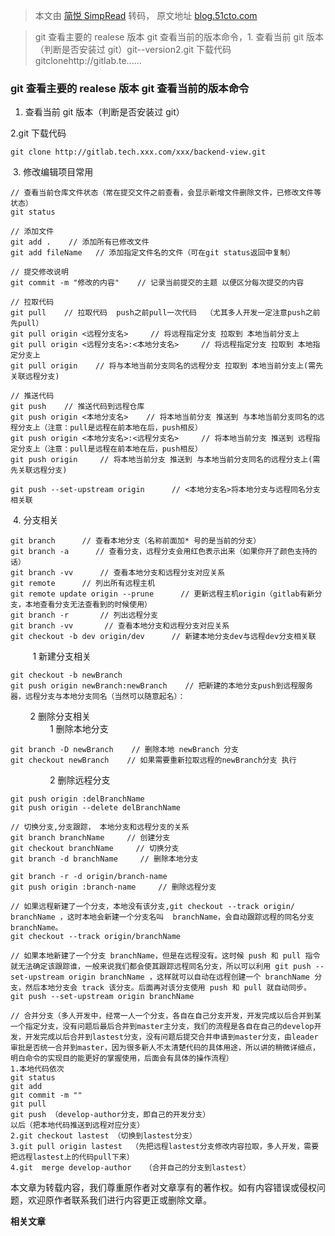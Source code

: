 > 本文由 [简悦 SimpRead](http://ksria.com/simpread/) 转码， 原文地址 [blog.51cto.com](https://blog.51cto.com/u_12227/10326827)

> git 查看主要的 realese 版本 git 查看当前的版本命令，1. 查看当前 git 版本（判断是否安装过 git）git--version2.git 下载代码 gitclonehttp://gitlab.te......

### git 查看主要的 realese 版本 git 查看当前的版本命令

1. 查看当前 git 版本（判断是否安装过 git）

2.git 下载代码

```
git clone http://gitlab.tech.xxx.com/xxx/backend-view.git

```

 3. 修改编辑项目常用

```
// 查看当前仓库文件状态（常在提交文件之前查看，会显示新增文件删除文件，已修改文件等状态）
git status

// 添加文件
git add .    // 添加所有已修改文件
git add fileName   // 添加指定文件名的文件（可在git status返回中复制）

// 提交修改说明
git commit -m "修改的内容"    // 记录当前提交的主题 以便区分每次提交的内容

// 拉取代码
git pull    // 拉取代码  push之前pull一次代码  （尤其多人开发一定注意push之前先pull）
git pull origin <远程分支名>     // 将远程指定分支 拉取到 本地当前分支上
git pull origin <远程分支名>:<本地分支名>     // 将远程指定分支 拉取到 本地指定分支上
git pull origin    // 将与本地当前分支同名的远程分支 拉取到 本地当前分支上(需先关联远程分支)

// 推送代码
git push    // 推送代码到远程仓库
git push origin <本地分支名>    // 将本地当前分支 推送到 与本地当前分支同名的远程分支上（注意：pull是远程在前本地在后，push相反）
git push origin <本地分支名>:<远程分支名>     // 将本地当前分支 推送到 远程指定分支上（注意：pull是远程在前本地在后，push相反）
git push origin     // 将本地当前分支 推送到 与本地当前分支同名的远程分支上(需先关联远程分支)

git push --set-upstream origin      // <本地分支名>将本地分支与远程同名分支相关联

```

 4. 分支相关

```
git branch      // 查看本地分支（名称前面加* 号的是当前的分支）
git branch -a      // 查看分支，远程分支会用红色表示出来（如果你开了颜色支持的话）
git branch -vv      // 查看本地分支和远程分支对应关系
git remote      // 列出所有远程主机
git remote update origin --prune      // 更新远程主机origin（gitlab有新分支，本地查看分支无法查看到的时候使用）
git branch -r       // 列出远程分支
git branch -vv       // 查看本地分支和远程分支对应关系
git checkout -b dev origin/dev      // 新建本地分支dev与远程dev分支相关联

```

         1 新建分支相关

```
git checkout -b newBranch
git push origin newBranch:newBranch    // 把新建的本地分支push到远程服务器，远程分支与本地分支同名（当然可以随意起名）：

```

        2 删除分支相关  
                1 删除本地分支 

```
git branch -D newBranch    // 删除本地 newBranch 分支
git checkout newBranch    // 如果需要重新拉取远程的newBranch分支 执行

```

                2 删除远程分支

```
git push origin :delBranchName
git push origin --delete delBranchName

```

```
// 切换分支,分支跟踪， 本地分支和远程分支的关系
git branch branchName     // 创建分支
git checkout branchName     // 切换分支
git branch -d branchName     // 删除本地分支

git branch -r -d origin/branch-name  
git push origin :branch-name     // 删除远程分支

// 如果远程新建了一个分支，本地没有该分支,git checkout --track origin/ branchName ，这时本地会新建一个分支名叫  branchName，会自动跟踪远程的同名分支 branchName。
git checkout --track origin/branchName

// 如果本地新建了一个分支 branchName，但是在远程没有。这时候 push 和 pull 指令就无法确定该跟踪谁，一般来说我们都会使其跟踪远程同名分支，所以可以利用 git push --set-upstream origin branchName ，这样就可以自动在远程创建一个 branchName 分支，然后本地分支会 track 该分支。后面再对该分支使用 push 和 pull 就自动同步。
git push --set-upstream origin branchName

// 合并分支（多人开发中，经常一人一个分支，各自在自己分支开发，开发完成以后合并到某一个指定分支，没有问题后最后合并到master主分支，我们的流程是各自在自己的develop开发，开发完成以后合并到lastest分支，没有问题后提交合并申请到master分支，由leader审批是否统一合并到master，因为很多新人不太清楚代码的具体用途，所以讲的稍微详细点，明白命令的实现目的能更好的掌握使用，后面会有具体的操作流程）
1.本地代码依次
git status
git add
git commit -m ""
git pull
git push （develop-author分支，即自己的开发分支）
以后（把本地代码推送到远程对应分支）
2.git checkout lastest （切换到lastest分支）
3.git pull origin lastest  （先把远程lastest分支修改内容拉取，多人开发，需要把远程lastest上的代码pull下来）
4.git  merge develop-author   （合并自己的分支到lastest）

```

本文章为转载内容，我们尊重原作者对文章享有的著作权。如有内容错误或侵权问题，欢迎原作者联系我们进行内容更正或删除文章。

**相关文章**